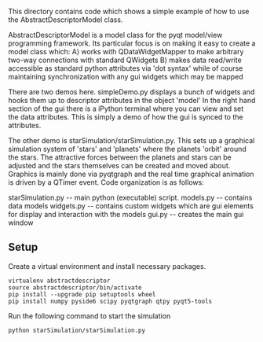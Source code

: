 This directory contains code which shows a simple example of how to use the AbstractDescriptorModel class.

AbstractDescriptorModel is a model class for the pyqt model/view programming framework.   Its particular
focus is on making it easy to create a model class which:
    A) works with QDataWidgetMapper to make arbitrary two-way connections with standard QWidgets
    B) makes data read/write accessible as standard python attributes via 'dot syntax' while of course
           maintaining synchronization with any gui widgets which may be mapped

There are two demos here.  simpleDemo.py displays a bunch of widgets and hooks them up to descriptor attributes in the object
'model'  In the right hand section of the gui there is a iPython terminal where you can view and set the data attributes.  This
is simply a demo of how the gui is synced to the attributes.

The other demo is starSimulation/starSimulation.py.  This sets up a graphical simulation system of 'stars' and 'planets' 
where the planets 'orbit' around
the stars.  The attractive forces between the planets and stars can be adjusted and the stars themselves
can be created and moved about.  Graphics is mainly done via pyqtgraph and the real time graphical animation
is driven by a QTimer event.  Code organization is as follows:

starSimulation.py     -- main python (executable) script.
models.py             -- contains data models
widgets.py            -- contains custom widgets which are gui elements for display and interaction with the models
gui.py                -- creates the main gui window

## Setup

Create a virtual environment and install necessary packages.
```
virtualenv abstractdescriptor
source abstractdescriptor/bin/activate
pip install --upgrade pip setuptools wheel
pip install numpy pyside6 scipy pyqtgraph qtpy pyqt5-tools
```
Run the following command to start the simulation
```
python starSimulation/starSimulation.py
```
